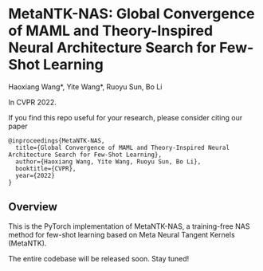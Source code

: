 # MetaNTK-NAS: Global Convergence of MAML and Theory-Inspired Neural Architecture Search for Few-Shot Learning

Haoxiang Wang*, Yite Wang*, Ruoyu Sun, Bo Li

In CVPR 2022.

If you find this repo useful for your research, please consider citing our paper
```
@inproceedings{MetaNTK-NAS,
  title={Global Convergence of MAML and Theory-Inspired Neural Architecture Search for Few-Shot Learning},
  author={Haoxiang Wang, Yite Wang, Ruoyu Sun, Bo Li},
  booktitle={CVPR},
  year={2022}
}
```

## Overview

This is the PyTorch implementation of MetaNTK-NAS, a training-free NAS method for few-shot learning based on Meta Neural Tangent Kernels (MetaNTK).

The entire codebase will be released soon. Stay tuned!
